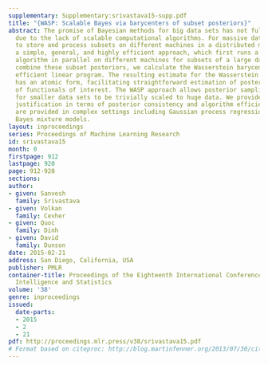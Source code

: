 ```yaml
---
supplementary: Supplementary:srivastava15-supp.pdf
title: "{WASP: Scalable Bayes via barycenters of subset posteriors}"
abstract: The promise of Bayesian methods for big data sets has not fully been realized
  due to the lack of scalable computational algorithms. For massive data, it is necessary
  to store and process subsets on different machines in a distributed manner. We propose
  a simple, general, and highly efficient approach, which first runs a posterior sampling
  algorithm in parallel on different machines for subsets of a large data set. To
  combine these subset posteriors, we calculate the Wasserstein barycenter via a highly
  efficient linear program. The resulting estimate for the Wasserstein posterior (WASP)
  has an atomic form, facilitating straightforward estimation of posterior summaries
  of functionals of interest. The WASP approach allows posterior sampling algorithms
  for smaller data sets to be trivially scaled to huge data. We provide theoretical
  justification in terms of posterior consistency and algorithm efficiency.  Examples
  are provided in complex settings including Gaussian process regression and nonparametric
  Bayes mixture models.
layout: inproceedings
series: Proceedings of Machine Learning Research
id: srivastava15
month: 0
firstpage: 912
lastpage: 920
page: 912-920
sections: 
author:
- given: Sanvesh
  family: Srivastava
- given: Volkan
  family: Cevher
- given: Quoc
  family: Dinh
- given: David
  family: Dunson
date: 2015-02-21
address: San Diego, California, USA
publisher: PMLR
container-title: Proceedings of the Eighteenth International Conference on Artificial
  Intelligence and Statistics
volume: '38'
genre: inproceedings
issued:
  date-parts:
  - 2015
  - 2
  - 21
pdf: http://proceedings.mlr.press/v38/srivastava15.pdf
# Format based on citeproc: http://blog.martinfenner.org/2013/07/30/citeproc-yaml-for-bibliographies/
---
```


